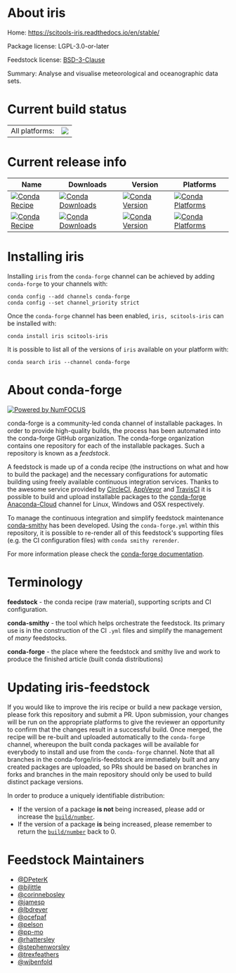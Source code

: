 About iris
==========

Home: https://scitools-iris.readthedocs.io/en/stable/

Package license: LGPL-3.0-or-later

Feedstock license: [BSD-3-Clause](https://github.com/conda-forge/iris-feedstock/blob/master/LICENSE.txt)

Summary: Analyse and visualise meteorological and oceanographic data sets.

Current build status
====================


<table><tr><td>All platforms:</td>
    <td>
      <a href="https://dev.azure.com/conda-forge/feedstock-builds/_build/latest?definitionId=464&branchName=master">
        <img src="https://dev.azure.com/conda-forge/feedstock-builds/_apis/build/status/iris-feedstock?branchName=master">
      </a>
    </td>
  </tr>
</table>

Current release info
====================

| Name | Downloads | Version | Platforms |
| --- | --- | --- | --- |
| [![Conda Recipe](https://img.shields.io/badge/recipe-iris-green.svg)](https://anaconda.org/conda-forge/iris) | [![Conda Downloads](https://img.shields.io/conda/dn/conda-forge/iris.svg)](https://anaconda.org/conda-forge/iris) | [![Conda Version](https://img.shields.io/conda/vn/conda-forge/iris.svg)](https://anaconda.org/conda-forge/iris) | [![Conda Platforms](https://img.shields.io/conda/pn/conda-forge/iris.svg)](https://anaconda.org/conda-forge/iris) |
| [![Conda Recipe](https://img.shields.io/badge/recipe-scitools--iris-green.svg)](https://anaconda.org/conda-forge/scitools-iris) | [![Conda Downloads](https://img.shields.io/conda/dn/conda-forge/scitools-iris.svg)](https://anaconda.org/conda-forge/scitools-iris) | [![Conda Version](https://img.shields.io/conda/vn/conda-forge/scitools-iris.svg)](https://anaconda.org/conda-forge/scitools-iris) | [![Conda Platforms](https://img.shields.io/conda/pn/conda-forge/scitools-iris.svg)](https://anaconda.org/conda-forge/scitools-iris) |

Installing iris
===============

Installing `iris` from the `conda-forge` channel can be achieved by adding `conda-forge` to your channels with:

```
conda config --add channels conda-forge
conda config --set channel_priority strict
```

Once the `conda-forge` channel has been enabled, `iris, scitools-iris` can be installed with:

```
conda install iris scitools-iris
```

It is possible to list all of the versions of `iris` available on your platform with:

```
conda search iris --channel conda-forge
```


About conda-forge
=================

[![Powered by
NumFOCUS](https://img.shields.io/badge/powered%20by-NumFOCUS-orange.svg?style=flat&colorA=E1523D&colorB=007D8A)](https://numfocus.org)

conda-forge is a community-led conda channel of installable packages.
In order to provide high-quality builds, the process has been automated into the
conda-forge GitHub organization. The conda-forge organization contains one repository
for each of the installable packages. Such a repository is known as a *feedstock*.

A feedstock is made up of a conda recipe (the instructions on what and how to build
the package) and the necessary configurations for automatic building using freely
available continuous integration services. Thanks to the awesome service provided by
[CircleCI](https://circleci.com/), [AppVeyor](https://www.appveyor.com/)
and [TravisCI](https://travis-ci.com/) it is possible to build and upload installable
packages to the [conda-forge](https://anaconda.org/conda-forge)
[Anaconda-Cloud](https://anaconda.org/) channel for Linux, Windows and OSX respectively.

To manage the continuous integration and simplify feedstock maintenance
[conda-smithy](https://github.com/conda-forge/conda-smithy) has been developed.
Using the ``conda-forge.yml`` within this repository, it is possible to re-render all of
this feedstock's supporting files (e.g. the CI configuration files) with ``conda smithy rerender``.

For more information please check the [conda-forge documentation](https://conda-forge.org/docs/).

Terminology
===========

**feedstock** - the conda recipe (raw material), supporting scripts and CI configuration.

**conda-smithy** - the tool which helps orchestrate the feedstock.
                   Its primary use is in the construction of the CI ``.yml`` files
                   and simplify the management of *many* feedstocks.

**conda-forge** - the place where the feedstock and smithy live and work to
                  produce the finished article (built conda distributions)


Updating iris-feedstock
=======================

If you would like to improve the iris recipe or build a new
package version, please fork this repository and submit a PR. Upon submission,
your changes will be run on the appropriate platforms to give the reviewer an
opportunity to confirm that the changes result in a successful build. Once
merged, the recipe will be re-built and uploaded automatically to the
`conda-forge` channel, whereupon the built conda packages will be available for
everybody to install and use from the `conda-forge` channel.
Note that all branches in the conda-forge/iris-feedstock are
immediately built and any created packages are uploaded, so PRs should be based
on branches in forks and branches in the main repository should only be used to
build distinct package versions.

In order to produce a uniquely identifiable distribution:
 * If the version of a package **is not** being increased, please add or increase
   the [``build/number``](https://docs.conda.io/projects/conda-build/en/latest/resources/define-metadata.html#build-number-and-string).
 * If the version of a package **is** being increased, please remember to return
   the [``build/number``](https://docs.conda.io/projects/conda-build/en/latest/resources/define-metadata.html#build-number-and-string)
   back to 0.

Feedstock Maintainers
=====================

* [@DPeterK](https://github.com/DPeterK/)
* [@bjlittle](https://github.com/bjlittle/)
* [@corinnebosley](https://github.com/corinnebosley/)
* [@jamesp](https://github.com/jamesp/)
* [@lbdreyer](https://github.com/lbdreyer/)
* [@ocefpaf](https://github.com/ocefpaf/)
* [@pelson](https://github.com/pelson/)
* [@pp-mo](https://github.com/pp-mo/)
* [@rhattersley](https://github.com/rhattersley/)
* [@stephenworsley](https://github.com/stephenworsley/)
* [@trexfeathers](https://github.com/trexfeathers/)
* [@wjbenfold](https://github.com/wjbenfold/)

